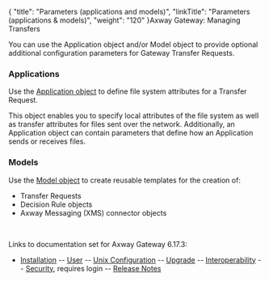 {
    "title": "Parameters (applications and models)",
    "linkTitle": "Parameters (applications & models)",
    "weight": "120"
}<span class="mc-variable axway_variables.Component_Long_Name variable">Axway Gateway</span>: Managing Transfers

You can use the Application object and/or Model object to provide optional additional configuration parameters for Gateway Transfer Requests.

### Applications

Use the [Application object](applications_start_here) to define file system attributes for a Transfer Request.

This object enables you to specify local attributes of the file system as well as transfer attributes for files sent over the network. Additionally, an Application object can contain parameters that define how an Application sends or receives files.

### Models

Use the [Model object](models_start_here) to create reusable templates for the creation of:

-   Transfer Requests
-   Decision Rule objects
-   Axway Messaging (XMS) connector objects

 

Links to documentation set for Axway Gateway <span class="mc-variable axway_variables.Release_Number variable">6.17.3</span>:

-   [Installation](#) -- [User](#) -- [Unix Configuration](#) -- [Upgrade](#) -- [Interoperability](#) -- [Security](#), requires login -- [Release Notes](#)
